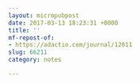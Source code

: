 ```yaml
---
layout: micropubpost
date: 2017-03-13 18:23:31 +0000
title: ''
mf-repost-of:
- https://adactio.com/journal/12011
slug: 66211
category: notes

---
```

